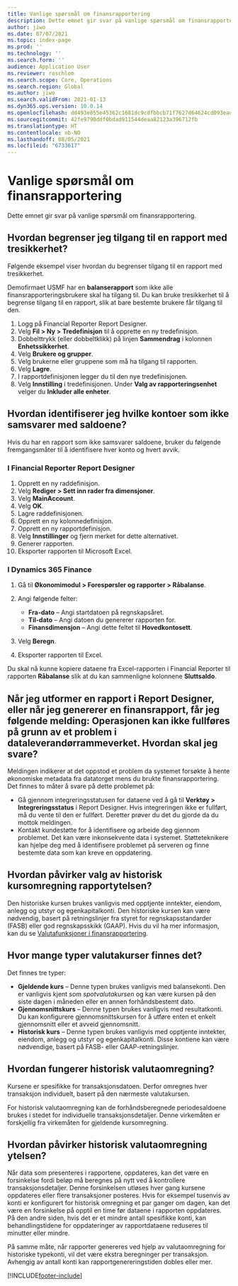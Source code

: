 ```yaml
---
title: Vanlige spørsmål om finansrapportering
description: Dette emnet gir svar på vanlige spørsmål om finansrapportering.
author: jiwo
ms.date: 07/07/2021
ms.topic: index-page
ms.prod: ''
ms.technology: ''
ms.search.form: ''
audience: Application User
ms.reviewer: roschlom
ms.search.scope: Core, Operations
ms.search.region: Global
ms.author: jiwo
ms.search.validFrom: 2021-01-13
ms.dyn365.ops.version: 10.0.14
ms.openlocfilehash: dd493e855e45362c1681dc9cdfbbcb71f7627d64624cd093eadab32fd966c174
ms.sourcegitcommit: 42fe9790ddf0bdad911544deaa82123a396712fb
ms.translationtype: HT
ms.contentlocale: nb-NO
ms.lasthandoff: 08/05/2021
ms.locfileid: "6733617"
---
```

# <a name="financial-reporting-faq"></a>Vanlige spørsmål om finansrapportering

Dette emnet gir svar på vanlige spørsmål om finansrapportering.

## <a name="how-do-i-restrict-access-to-a-report-by-using-tree-security"></a>Hvordan begrenser jeg tilgang til en rapport med tresikkerhet?

Følgende eksempel viser hvordan du begrenser tilgang til en rapport med tresikkerhet.

Demofirmaet USMF har en **balanserapport** som ikke alle finansrapporteringsbrukere skal ha tilgang til. Du kan bruke tresikkerhet til å begrense tilgang til en rapport, slik at bare bestemte brukere får tilgang til den.

1. Logg på Financial Reporter Report Designer.
2. Velg **Fil \> Ny \> Tredefinisjon** til å opprette en ny tredefinisjon.
3. Dobbelttrykk (eller dobbeltklikk) på linjen **Sammendrag** i kolonnen **Enhetssikkerhet**.
4. Velg **Brukere og grupper**.
5. Velg brukerne eller gruppene som må ha tilgang til rapporten.
6. Velg **Lagre**.
7. I rapportdefinisjonen legger du til den nye tredefinisjonen.
8. Velg **Innstilling** i tredefinisjonen. Under **Valg av rapporteringsenhet** velger du **Inkluder alle enheter**.

## <a name="how-do-i-identify-which-accounts-dont-match-my-balances"></a>Hvordan identifiserer jeg hvilke kontoer som ikke samsvarer med saldoene?

Hvis du har en rapport som ikke samsvarer saldoene, bruker du følgende fremgangsmåter til å identifisere hver konto og hvert avvik.

### <a name="in-financial-reporter-report-designer"></a>I Financial Reporter Report Designer

1. Opprett en ny raddefinisjon.
2. Velg **Rediger \> Sett inn rader fra dimensjoner**.
3. Velg **MainAccount**.
4. Velg **OK**.
5. Lagre raddefinisjonen.
6. Opprett en ny kolonnedefinisjon.
7. Opprett en ny rapportdefinisjon.
8. Velg **Innstillinger** og fjern merket for dette alternativet.
9. Generer rapporten. 
10. Eksporter rapporten til Microsoft Excel.

### <a name="in-dynamics-365-finance"></a>I Dynamics 365 Finance

1. Gå til **Økonomimodul \> Forespørsler og rapporter \> Råbalanse**.
2. Angi følgende felter:

    - **Fra-dato** – Angi startdatoen på regnskapsåret.
    - **Til-dato** – Angi datoen du genererer rapporten for.
    - **Finansdimensjon** – Angi dette feltet til **Hovedkontosett**.

3. Velg **Beregn**.
4. Eksporter rapporten til Excel.

Du skal nå kunne kopiere dataene fra Excel-rapporten i Financial Reporter til rapporten **Råbalanse** slik at du kan sammenligne kolonnene **Sluttsaldo**.

## <a name="when-i-design-a-report-in-report-designer-or-when-i-generate-a-financial-report-i-received-the-following-message-the-operation-could-not-be-completed-due-to-a-problem-in-the-data-provider-framework-how-should-i-respond"></a>Når jeg utformer en rapport i Report Designer, eller når jeg genererer en finansrapport, får jeg følgende melding: Operasjonen kan ikke fullføres på grunn av et problem i dataleverandørrammeverket. Hvordan skal jeg svare?

Meldingen indikerer at det oppstod et problem da systemet forsøkte å hente økonomiske metadata fra datatorget mens du brukte finansrapportering. Det finnes to måter å svare på dette problemet på:

- Gå gjennom integreringsstatusen for dataene ved å gå til **Verktøy \> Integreringsstatus** i Report Designer. Hvis integreringen ikke er fullført, må du vente til den er fullført. Deretter prøver du det du gjorde da du mottok meldingen.
- Kontakt kundestøtte for å identifisere og arbeide deg gjennom problemet. Det kan være inkonsekvente data i systemet. Støtteteknikere kan hjelpe deg med å identifisere problemet på serveren og finne bestemte data som kan kreve en oppdatering.

## <a name="how-does-the-selection-of-historical-rate-translation-affect-report-performance"></a>Hvordan påvirker valg av historisk kursomregning rapportytelsen?

Den historiske kursen brukes vanligvis med opptjente inntekter, eiendom, anlegg og utstyr og egenkapitalkonti. Den historiske kursen kan være nødvendig, basert på retningslinjer fra styret for regnskapsstandarder (FASB) eller god regnskapsskikk (GAAP). Hvis du vil ha mer informasjon, kan du se [Valutafunksjoner i finansrapportering](financial-reporting-currency-capability.md).

## <a name="how-many-types-of-currency-rate-are-there"></a>Hvor mange typer valutakurser finnes det?

Det finnes tre typer:

- **Gjeldende kurs** – Denne typen brukes vanligvis med balansekonti. Den er vanligvis kjent som *spotvalutakursen* og kan være kursen på den siste dagen i måneden eller en annen forhåndsbestemt dato.
- **Gjennomsnittskurs** – Denne typen brukes vanligvis med resultatkonti. Du kan konfigurere gjennomsnittskursen for å utføre enten et enkelt gjennomsnitt eller et avveid gjennomsnitt.
- **Historisk kurs** – Denne typen brukes vanligvis med opptjente inntekter, eiendom, anlegg og utstyr og egenkapitalkonti. Disse kontiene kan være nødvendige, basert på FASB- eller GAAP-retningslinjer.

## <a name="how-does-historical-currency-translation-work"></a>Hvordan fungerer historisk valutaomregning?

Kursene er spesifikke for transaksjonsdatoen. Derfor omregnes hver transaksjon individuelt, basert på den nærmeste valutakursen.

For historisk valutaomregning kan de forhåndsberegnede periodesaldoene brukes i stedet for individuelle transaksjonsdetaljer. Denne virkemåten er forskjellig fra virkemåten for gjeldende kursomregning.

## <a name="how-does-historical-currency-translation-affect-performance"></a>Hvordan påvirker historisk valutaomregning ytelsen?

Når data som presenteres i rapportene, oppdateres, kan det være en forsinkelse fordi beløp må beregnes på nytt ved å kontrollere transaksjonsdetaljer. Denne forsinkelsen utløses hver gang kursene oppdateres eller flere transaksjoner posteres. Hvis for eksempel tusenvis av konti er konfigurert for historisk omregning et par ganger om dagen, kan det være en forsinkelse på opptil en time før dataene i rapporten oppdateres. På den andre siden, hvis det er et mindre antall spesifikke konti, kan behandlingstidene for oppdateringer av rapportdataene reduseres til minutter eller mindre.

På samme måte, når rapporter genereres ved hjelp av valutaomregning for historiske typekonti, vil det være ekstra beregninger per transaksjon. Avhengig av antall konti kan rapportgenereringstiden dobles eller mer.

[!INCLUDE[footer-include](../../includes/footer-banner.md)]
